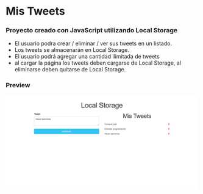 
# Mis Tweets
### Proyecto creado con JavaScript utilizando Local Storage
- El usuario podra crear / eliminar / ver sus tweets en un listado.
- Los tweets se almacenarán en Local Storage.
- El usuario podrá agregar una cantidad ilimitada de tweets
- al cargar la página los tweets deben cargarse de Local Storage, al eliminarse deben quitarse de Local Storage.


### Preview

![Screenshot Mis Tweets](https://raw.githubusercontent.com/jorgebarcos/mis-tweets/master/screencapture.png) 

